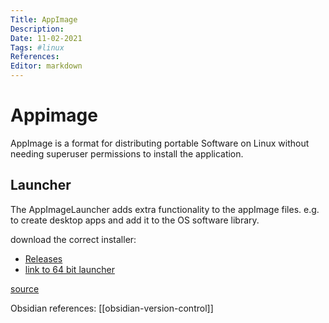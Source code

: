 ```yaml
---
Title: AppImage
Description: 
Date: 11-02-2021
Tags: #linux
References: 
Editor: markdown
---
```


# Appimage

AppImage is a format for distributing portable Software on Linux without needing superuser permissions to install the application. 

## Launcher
The AppImageLauncher adds extra functionality to the appImage files. 
e.g. to create desktop apps and add it to the OS software library.

download the correct installer: 
- [Releases](https://github.com/TheAssassin/AppImageLauncher/releases) 
- [link to 64 bit launcher](https://github.com/TheAssassin/AppImageLauncher/releases/download/v2.2.0/appimagelauncher_2.2.0-travis995.0f91801.bionic_amd64.deb)

[source](https://github.com/TheAssassin/AppImageLauncher)

Obsidian references: [[obsidian-version-control]]
